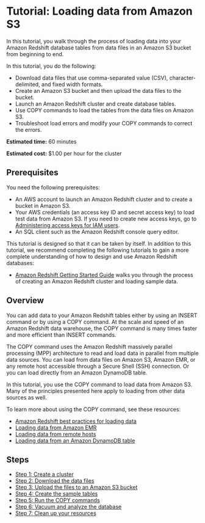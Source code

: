 # Tutorial: Loading data from Amazon S3<a name="tutorial-loading-data"></a>

In this tutorial, you walk through the process of loading data into your Amazon Redshift database tables from data files in an Amazon S3 bucket from beginning to end\. 

In this tutorial, you do the following: 
+ Download data files that use comma\-separated value \(CSV\), character\-delimited, and fixed width formats\. 
+ Create an Amazon S3 bucket and then upload the data files to the bucket\. 
+ Launch an Amazon Redshift cluster and create database tables\. 
+ Use COPY commands to load the tables from the data files on Amazon S3\. 
+ Troubleshoot load errors and modify your COPY commands to correct the errors\.

**Estimated time:** 60 minutes

**Estimated cost:** $1\.00 per hour for the cluster

## Prerequisites<a name="tutorial-loading-data-prerequisites"></a>

You need the following prerequisites:
+ An AWS account to launch an Amazon Redshift cluster and to create a bucket in Amazon S3\.
+ Your AWS credentials \(an access key ID and secret access key\) to load test data from Amazon S3\. If you need to create new access keys, go to [Administering access keys for IAM users](https://docs.aws.amazon.com/IAM/latest/UserGuide/ManagingCredentials.html)\.
+ An SQL client such as the Amazon Redshift console query editor\. 

This tutorial is designed so that it can be taken by itself\. In addition to this tutorial, we recommend completing the following tutorials to gain a more complete understanding of how to design and use Amazon Redshift databases: 
+ [Amazon Redshift Getting Started Guide](https://docs.aws.amazon.com/redshift/latest/gsg/) walks you through the process of creating an Amazon Redshift cluster and loading sample data\. 

## Overview<a name="tutorial-loading-data-overview"></a>

You can add data to your Amazon Redshift tables either by using an INSERT command or by using a COPY command\. At the scale and speed of an Amazon Redshift data warehouse, the COPY command is many times faster and more efficient than INSERT commands\. 

The COPY command uses the Amazon Redshift massively parallel processing \(MPP\) architecture to read and load data in parallel from multiple data sources\. You can load from data files on Amazon S3, Amazon EMR, or any remote host accessible through a Secure Shell \(SSH\) connection\. Or you can load directly from an Amazon DynamoDB table\. 

In this tutorial, you use the COPY command to load data from Amazon S3\. Many of the principles presented here apply to loading from other data sources as well\. 

To learn more about using the COPY command, see these resources: 
+ [Amazon Redshift best practices for loading data](c_loading-data-best-practices.md)
+ [Loading data from Amazon EMR](loading-data-from-emr.md)
+ [Loading data from remote hosts](loading-data-from-remote-hosts.md)
+ [Loading data from an Amazon DynamoDB table](t_Loading-data-from-dynamodb.md)

## Steps<a name="tutorial-loading-data-steps"></a>
+ [Step 1: Create a cluster](tutorial-loading-data-launch-cluster.md)
+ [Step 2: Download the data files](tutorial-loading-data-download-files.md)
+ [Step 3: Upload the files to an Amazon S3 bucket](tutorial-loading-data-upload-files.md)
+ [Step 4: Create the sample tables](tutorial-loading-data-create-tables.md)
+ [Step 5: Run the COPY commands](tutorial-loading-run-copy.md)
+ [Step 6: Vacuum and analyze the database](tutorial-loading-data-vacuum.md)
+ [Step 7: Clean up your resources](tutorial-loading-data-clean-up.md)
